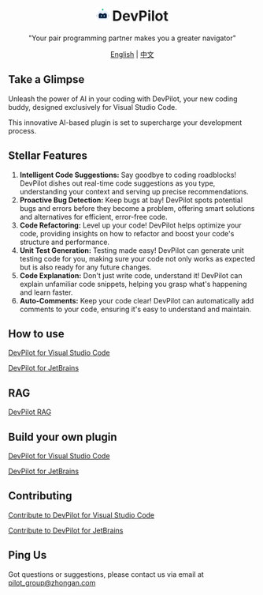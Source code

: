 <div align=center>

# <img src="./src/assets/devpilot.svg" width="26"> DevPilot

"Your pair programming partner makes you a greater navigator"

[English](README.md) | [中文](README_ZH.md)

</div>

## Take a Glimpse

Unleash the power of AI in your coding with DevPilot, your new coding buddy, designed exclusively for Visual Studio Code.

This innovative AI-based plugin is set to supercharge your development process.

## Stellar Features

1. **Intelligent Code Suggestions:** Say goodbye to coding roadblocks! DevPilot dishes out real-time code suggestions as you type, understanding your context and serving up precise recommendations.
2. **Proactive Bug Detection:** Keep bugs at bay! DevPilot spots potential bugs and errors before they become a problem, offering smart solutions and alternatives for efficient, error-free code.
3. **Code Refactoring:** Level up your code! DevPilot helps optimize your code, providing insights on how to refactor and boost your code's structure and performance.
4. **Unit Test Generation:** Testing made easy! DevPilot can generate unit testing code for you, making sure your code not only works as expected but is also ready for any future changes.
5. **Code Explanation:** Don't just write code, understand it! DevPilot can explain unfamiliar code snippets, helping you grasp what's happening and learn faster.
6. **Auto-Comments:** Keep your code clear! DevPilot can automatically add comments to your code, ensuring it's easy to understand and maintain.

## How to use

[DevPilot for Visual Studio Code](https://github.com/openpilot-hub/documentation/blob/main/README_VSCode_EN.md)

[DevPilot for JetBrains](https://github.com/openpilot-hub/documentation/blob/main/README_JetBrains.md)

## RAG

[DevPilot RAG](https://github.com/openpilot-hub/documentation/blob/main/README_RAG_EN.md)

## Build your own plugin

[DevPilot for Visual Studio Code](https://github.com/openpilot-hub/devpilot-vscode/blob/main/BUILD_PLUGIN_ZH.md)

[DevPilot for JetBrains](https://github.com/openpilot-hub/devpilot-intellij/blob/main/BUILD_PLUGIN_ZH.md)

## Contributing

[Contribute to DevPilot for Visual Studio Code](https://github.com/openpilot-hub/devpilot-vscode/blob/main/CONTRIBUTING_ZH.md)

[Contribute to DevPilot for JetBrains](https://github.com/openpilot-hub/devpilot-intellij/blob/main/CONTRIBUTING_ZH.md)

## Ping Us

Got questions or suggestions, please contact us via email at [pilot_group@zhongan.com](mailto:pilot_group@zhongan.com)
